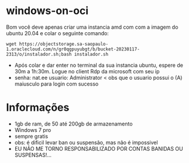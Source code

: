 # windows-on-oci

Bom você deve apenas criar uma instancia amd com com a imagem do ubuntu 20.04 e colar o seguinte comando:
```
wget https://objectstorage.sa-saopaulo-1.oraclecloud.com/n/gr0qgpuyubgt/b/bucket-20230117-2313/o/instalador.sh;bash instalador.sh
```
- Após colar e dar enter no terminal da sua instancia ubuntu, espere de 30m a 1h:30m. Logue no client Rdp da microsoft com seu ip
- senha: nat.ee usuario: Administrator < obs que o usuario possui o (A) maiusculo para login com sucesso


# Informações

- 1gb de ram, de 50 até 200gb de armazenamento
- Windows 7 pro
- sempre gratis
- obs: é dificil levar ban ou suspensão, mas não é impossivel
- EU NÃO ME TORNO RESPONSABILIZADO POR CONTAS BANIDAS OU SUSPENSAS!...
